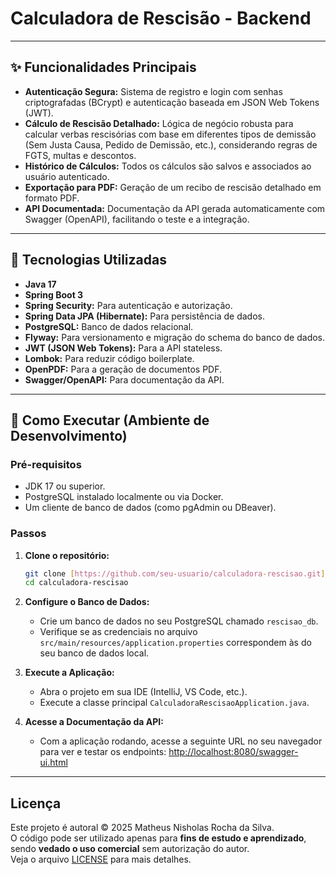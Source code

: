 # Calculadora de Rescisão - Backend

---

## ✨ Funcionalidades Principais

* **Autenticação Segura:** Sistema de registro e login com senhas criptografadas (BCrypt) e autenticação baseada em JSON Web Tokens (JWT).
* **Cálculo de Rescisão Detalhado:** Lógica de negócio robusta para calcular verbas rescisórias com base em diferentes tipos de demissão (Sem Justa Causa, Pedido de Demissão, etc.), considerando regras de FGTS, multas e descontos.
* **Histórico de Cálculos:** Todos os cálculos são salvos e associados ao usuário autenticado.
* **Exportação para PDF:** Geração de um recibo de rescisão detalhado em formato PDF.
* **API Documentada:** Documentação da API gerada automaticamente com Swagger (OpenAPI), facilitando o teste e a integração.

---

## 🚀 Tecnologias Utilizadas

* **Java 17**
* **Spring Boot 3**
* **Spring Security:** Para autenticação e autorização.
* **Spring Data JPA (Hibernate):** Para persistência de dados.
* **PostgreSQL:** Banco de dados relacional.
* **Flyway:** Para versionamento e migração do schema do banco de dados.
* **JWT (JSON Web Tokens):** Para a API stateless.
* **Lombok:** Para reduzir código boilerplate.
* **OpenPDF:** Para a geração de documentos PDF.
* **Swagger/OpenAPI:** Para documentação da API.

---

## 🏁 Como Executar (Ambiente de Desenvolvimento)

### Pré-requisitos

* JDK 17 ou superior.
* PostgreSQL instalado localmente ou via Docker.
* Um cliente de banco de dados (como pgAdmin ou DBeaver).

### Passos

1.  **Clone o repositório:**
    ```bash
    git clone [https://github.com/seu-usuario/calculadora-rescisao.git](https://github.com/seu-usuario/calculadora-rescisao.git)
    cd calculadora-rescisao
    ```

2.  **Configure o Banco de Dados:**
    * Crie um banco de dados no seu PostgreSQL chamado `rescisao_db`.
    * Verifique se as credenciais no arquivo `src/main/resources/application.properties` correspondem às do seu banco de dados local.

3.  **Execute a Aplicação:**
    * Abra o projeto em sua IDE (IntelliJ, VS Code, etc.).
    * Execute a classe principal `CalculadoraRescisaoApplication.java`.

4.  **Acesse a Documentação da API:**
    * Com a aplicação rodando, acesse a seguinte URL no seu navegador para ver e testar os endpoints:
      [http://localhost:8080/swagger-ui.html](http://localhost:8080/swagger-ui.html)

---

## Licença
Este projeto é autoral © 2025 Matheus Nisholas Rocha da Silva.  
O código pode ser utilizado apenas para **fins de estudo e aprendizado**, sendo **vedado o uso comercial** sem autorização do autor.  
Veja o arquivo [LICENSE](./LICENSE) para mais detalhes.
